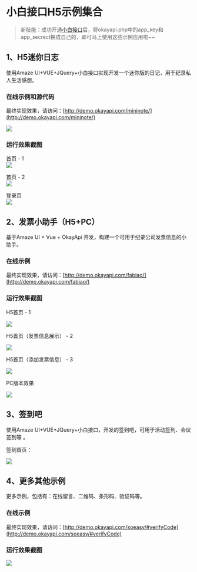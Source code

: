 # 小白接口H5示例集合

> 新技能：成功开通[小白接口](http://www.okayapi.com/?f=gitee)后，将okayapi.php中的app_key和app_secrect换成自己的，即可马上使用这些示例应用啦~~

## 1、H5迷你日志

使用Amaze UI+VUE+JQuery+小白接口实现开发一个迷你版的日记，用于纪录私人生活感想。　

### 在线示例和源代码
最终实现效果，请访问：[http://demo.okayapi.com/mininote/](http://demo.okayapi.com/mininote/)

![](http://7xiz2f.com1.z0.glb.clouddn.com/20180117230124_4c57a29141c1ef195ee63701e6cd1d76)

### 运行效果截图

首页 - 1  
![](http://7xiz2f.com1.z0.glb.clouddn.com/20180117230605_21185126e99bfaa8aa0c4375823e367f)

首页 - 2  
![](http://7xiz2f.com1.z0.glb.clouddn.com/20180117230658_47ad0d2025190ea6e58c7a5688f8a56e)

登录页  
![](http://7xiz2f.com1.z0.glb.clouddn.com/20180117230731_1833115588e96de0152421019417e60a)

## 2、发票小助手（H5+PC）

基于Amaze UI + Vue + OkayApi 开发，构建一个可用于纪录公司发票信息的小助手。 

### 在线示例

最终实现效果，请访问：[http://demo.okayapi.com/fabiao/](http://demo.okayapi.com/fabiao/)  

### 运行效果截图

H5首页 - 1  

![](http://7xiz2f.com1.z0.glb.clouddn.com/20180127125508_82c180c815fbadeb27b182513cd39914)

H5首页（发票信息展示） - 2  

![](http://7xiz2f.com1.z0.glb.clouddn.com/20180127125546_25cd39da2ff2d190174a625acbf02529)

H5首页（添加发票信息） - 3  

![](http://7xiz2f.com1.z0.glb.clouddn.com/20180127125644_c56059320cf3068522c49ba7ba724dc4)

PC版本效果  

![](http://7xiz2f.com1.z0.glb.clouddn.com/20180127125738_3a984bea27b0e3986638ca11e1b712c7)

## 3、签到吧

使用Amaze UI+VUE+JQuery+小白接口，开发的签到吧，可用于活动签到、会议签到等 。

签到首页：  

![](http://7xiz2f.com1.z0.glb.clouddn.com/20180226184445_487e0966f838cb5835f28e52ad04e886)

## 4、更多其他示例

更多示例，包括有：在线留言、二维码、条形码、验证码等。  

### 在线示例

最终实现效果，请访问：[http://demo.okayapi.com/soeasy/#verifyCode](http://demo.okayapi.com/soeasy/#verifyCode)  

### 运行效果截图

![](http://7xiz2f.com1.z0.glb.clouddn.com/20180214234053_d68954e8ca750b68f331f38735374faa)

